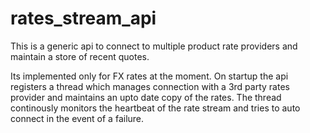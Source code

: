 # rates_stream_api
This is a generic api to connect to multiple product rate providers and maintain a store of recent quotes.

Its implemented only for FX rates at the moment. On startup the api registers a thread which manages connection with a 3rd party rates provider and maintains an upto date copy of the rates. The thread continously monitors the heartbeat of the rate stream and tries to auto connect in the event of a failure.
